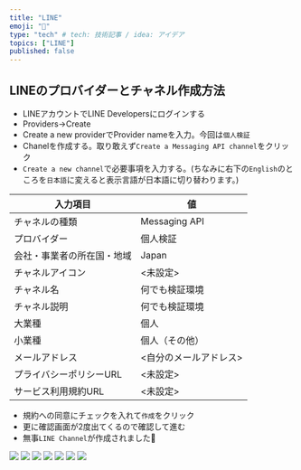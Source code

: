 ```yaml
---
title: "LINE"
emoji: "🦁"
type: "tech" # tech: 技術記事 / idea: アイデア
topics: ["LINE"]
published: false
---
```


## LINEのプロバイダーとチャネル作成方法
- LINEアカウントでLINE Developersにログインする
- Providers->Create
- Create a new providerでProvider nameを入力。今回は`個人検証`
- Chanelを作成する。取り敢えず`Create a Messaging API channel`をクリック
- `Create a new channel`で必要事項を入力する。(ちなみに右下の`English`のところを`日本語`に変えると表示言語が日本語に切り替わります。)

| 入力項目                   | 値                     |
| -------------------------- | ---------------------- |
| チャネルの種類             | Messaging API          |
| プロバイダー               | 個人検証               |
| 会社・事業者の所在国・地域 | Japan                  |
| チャネルアイコン           | <未設定>               |
| チャネル名                 | 何でも検証環境         |
| チャネル説明               | 何でも検証環境         |
| 大業種                     | 個人                   |
| 小業種                     | 個人（その他）         |
| メールアドレス             | <自分のメールアドレス> |
| プライバシーポリシーURL    | <未設定>               |
| サービス利用規約URL        | <未設定>               |

- 規約への同意にチェックを入れて`作成`をクリック
- 更に確認画面が2度出てくるので確認して進む
- 無事`LINE Channel`が作成されました🎉

![](https://storage.googleapis.com/zenn-user-upload/a2763ca4dece-20220304.png)
![](https://storage.googleapis.com/zenn-user-upload/d4fbe851760b-20220304.png)
![](https://storage.googleapis.com/zenn-user-upload/0f4f44b3172a-20220304.png)
![](https://storage.googleapis.com/zenn-user-upload/53e581d344c1-20220304.png)
![](https://storage.googleapis.com/zenn-user-upload/1776da3af52a-20220304.png)
![](https://storage.googleapis.com/zenn-user-upload/c860ecdd56cd-20220304.png)
![](https://storage.googleapis.com/zenn-user-upload/e032d5ab03b2-20220304.png)